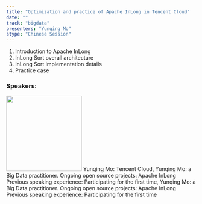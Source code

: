 ```yaml
---
title: "Optimization and practice of Apache InLong in Tencent Cloud"
date: "" 
track: "bigdata"
presenters: "Yunqing Mo"
stype: "Chinese Session"
---
```

1. Introduction to Apache InLong
2. InLong Sort overall architecture
3. InLong Sort implementation details
4. Practice case
 ### Speakers: 
 <img src="images/speaker/1098.png" width="200" />
 Yunqing Mo: Tencent Cloud, Yunqing Mo: a Big Data practitioner.
Ongoing open source projects: Apache InLong
Previous speaking experience: Participating for the first time, Yunqing Mo: a Big Data practitioner.
Ongoing open source projects: Apache InLong
Previous speaking experience: Participating for the first time
 